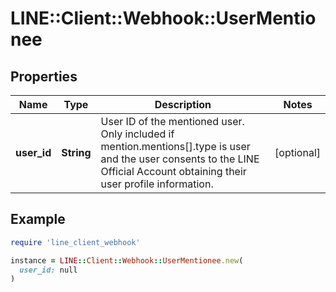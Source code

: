 # LINE::Client::Webhook::UserMentionee

## Properties

| Name | Type | Description | Notes |
| ---- | ---- | ----------- | ----- |
| **user_id** | **String** | User ID of the mentioned user. Only included if mention.mentions[].type is user and the user consents to the LINE Official Account obtaining their user profile information. | [optional] |

## Example

```ruby
require 'line_client_webhook'

instance = LINE::Client::Webhook::UserMentionee.new(
  user_id: null
)
```

